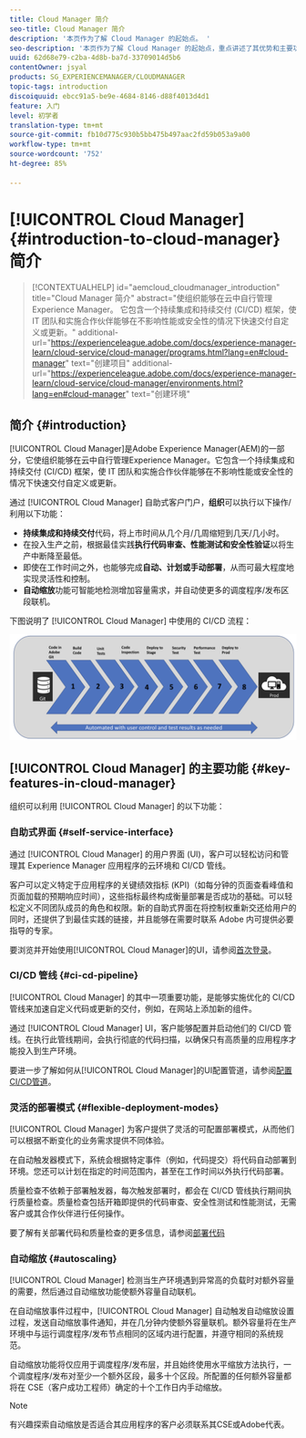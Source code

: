 ```yaml
---
title: Cloud Manager 简介
seo-title: Cloud Manager 简介
description: '本页作为了解 Cloud Manager 的起始点。 '
seo-description: '本页作为了解 Cloud Manager 的起始点，重点讲述了其优势和主要功能。 '
uuid: 62d68e79-c2ba-4d8b-ba7d-33709014d5b6
contentOwner: jsyal
products: SG_EXPERIENCEMANAGER/CLOUDMANAGER
topic-tags: introduction
discoiquuid: ebcc91a5-be9e-4684-8146-d88f4013d4d1
feature: 入门
level: 初学者
translation-type: tm+mt
source-git-commit: fb10d775c930b5bb475b497aac2fd59b053a9a00
workflow-type: tm+mt
source-wordcount: '752'
ht-degree: 85%

---
```



# [!UICONTROL Cloud Manager]{#introduction-to-cloud-manager} 简介

>[!CONTEXTUALHELP]
>id="aemcloud_cloudmanager_introduction"
>title="Cloud Manager 简介"
>abstract="使组织能够在云中自行管理Experience Manager。 它包含一个持续集成和持续交付 (CI/CD) 框架，使 IT 团队和实施合作伙伴能够在不影响性能或安全性的情况下快速交付自定义或更新。"
>additional-url="https://experienceleague.adobe.com/docs/experience-manager-learn/cloud-service/cloud-manager/programs.html?lang=en#cloud-manager" text="创建项目"
>additional-url="https://experienceleague.adobe.com/docs/experience-manager-learn/cloud-service/cloud-manager/environments.html?lang=en#cloud-manager" text="创建环境"

## 简介 {#introduction}

[!UICONTROL Cloud Manager]是Adobe Experience Manager(AEM)的一部分，它使组织能够在云中自行管理Experience Manager。它包含一个持续集成和持续交付 (CI/CD) 框架，使 IT 团队和实施合作伙伴能够在不影响性能或安全性的情况下快速交付自定义或更新。

通过 [!UICONTROL Cloud Manager] 自助式客户门户，**组织**&#x200B;可以执行以下操作/利用以下功能：

* **持续集成和持续交付**&#x200B;代码，将上市时间从几个月/几周缩短到几天/几小时。
* 在投入生产之前，根据最佳实践&#x200B;**执行代码审查、性能测试和安全性验证**&#x200B;以将生产中断降至最低。
* 即使在工作时间之外，也能够完成&#x200B;**自动、计划或手动部署**，从而可最大程度地实现灵活性和控制。
* **自动缩放**&#x200B;功能可智能地检测增加容量需求，并自动使更多的调度程序/发布区段联机。

下图说明了 [!UICONTROL Cloud Manager] 中使用的 CI/CD 流程：

![](assets/screen_shot_2018-05-12at73843pm.png)

## [!UICONTROL Cloud Manager] 的主要功能 {#key-features-in-cloud-manager}

组织可以利用 [!UICONTROL Cloud Manager] 的以下功能：

### 自助式界面 {#self-service-interface}

通过 [!UICONTROL Cloud Manager] 的用户界面 (UI)，客户可以轻松访问和管理其 Experience Manager 应用程序的云环境和 CI/CD 管线。

客户可以定义特定于应用程序的关键绩效指标 (KPI)（如每分钟的页面查看峰值和页面加载的预期响应时间），这些指标最终构成衡量部署是否成功的基础。可以轻松定义不同团队成员的角色和权限。新的自助式界面在将控制权重新交还给用户的同时，还提供了到最佳实践的链接，并且能够在需要时联系 Adobe 内可提供必要指导的专家。

要浏览并开始使用[!UICONTROL Cloud Manager]的UI，请参阅[首次登录](https://helpx.adobe.com/experience-manager/cloud-manager/using/first-time-login.html)。

### CI/CD 管线 {#ci-cd-pipeline}

[!UICONTROL Cloud Manager] 的其中一项重要功能，是能够实施优化的 CI/CD 管线来加速自定义代码或更新的交付，例如，在网站上添加新的组件。

通过 [!UICONTROL Cloud Manager] UI，客户能够配置并启动他们的 CI/CD 管线。在执行此管线期间，会执行彻底的代码扫描，以确保只有高质量的应用程序才能投入到生产环境。

要进一步了解如何从[!UICONTROL Cloud Manager]的UI配置管道，请参阅[配置CI/CD管道](https://helpx.adobe.com/experience-manager/cloud-manager/using/configuring-pipeline.html)。

### 灵活的部署模式 {#flexible-deployment-modes}

[!UICONTROL Cloud Manager] 为客户提供了灵活的可配置部署模式，从而他们可以根据不断变化的业务需求提供不同体验。

在自动触发器模式下，系统会根据特定事件（例如，代码提交）将代码自动部署到环境。您还可以计划在指定的时间范围内，甚至在工作时间以外执行代码部署。

质量检查不依赖于部署触发器，每次触发部署时，都会在 CI/CD 管线执行期间执行质量检查。质量检查包括开箱即提供的代码审查、安全性测试和性能测试，无需客户或其合作伙伴进行任何操作。

要了解有关部署代码和质量检查的更多信息，请参阅[部署代码](deploying-code.md)

### 自动缩放 {#autoscaling}

[!UICONTROL Cloud Manager] 检测当生产环境遇到异常高的负载时对额外容量的需要，然后通过自动缩放功能使额外容量自动联机。

在自动缩放事件过程中，[!UICONTROL Cloud Manager] 自动触发自动缩放设置过程，发送自动缩放事件通知，并在几分钟内使额外容量联机。额外容量将在生产环境中与运行调度程序/发布节点相同的区域内进行配置，并遵守相同的系统规范。

自动缩放功能将仅应用于调度程序/发布层，并且始终使用水平缩放方法执行，一个调度程序/发布对至少一个额外区段，最多十个区段。所配置的任何额外容量都将在 CSE（客户成功工程师）确定的十个工作日内手动缩放。

>[!NOTE]
>有兴趣探索自动缩放是否适合其应用程序的客户必须联系其CSE或Adobe代表。
